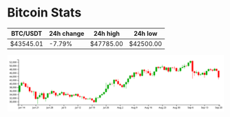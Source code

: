 # Bitcoin Stats

BTC/USDT|24h change|24h high|24h low|
|---|---|---|---|
|$43545.01|-7.79%|$47785.00|$42500.00|

<img src="./chart.svg">
